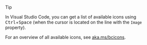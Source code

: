 > [!TIP]  
> In Visual Studio Code, you can get a list of available icons using <kbd>Ctrl</kbd>+<kbd>Space</kbd> (when the cursor is located on the line with the `Image` property).
>
> For an overview of all available icons, see [aka.ms/bcicons](https://aka.ms/bcicons).
